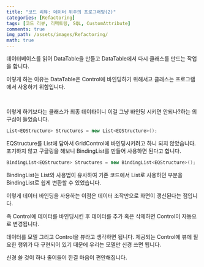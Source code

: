 ```yaml
---
title: "코드 리뷰: 데이터 위주의 프로그래밍(2)"
categories: [Refactoring]
tags: [코드 리뷰, 리팩토링, SQL, CustomAttribute]
comments: true 
img_path: /assets/images/Refactoring/
math: true
---
```


데이터베이스를 읽어 DataTable을 만들고 DataTable에서 다시 클래스를 만드는 작업을 합니다.

이렇게 하는 이유는 DataTable은 Control에 바인딩하기 위해서고 클래스는 프로그램에서 사용하기 위함입니다.

​

이렇게 하기보다는 클래스가 최종 데이타이니 이걸 그냥 바인딩 시키면 안되나?하는 의구심이 들었습니다.

```c#
List<EQStructure> Structures = new List<EQStructure>();
```
EQStructure를 List에 담아서 GridControl에 바인딩시키려고 하니 되지 않았습니다. 포기하지 않고 구글링을 해보니 BindingList를 만들어 사용하면 된다고 합니다.

```c#
BindingList<EQStructure> Structures = new BindingList<EQStructure>();
```
BindingList는  List와 사용법이 유사하여 기존 코드에서 List로 사용하던 부분을 BindingList로 쉽게 변환할 수 있었습니다.
​

이렇게 데이터 바인딩을 사용하는 이점은 데이터 조작만으로 화면이 갱신된다는 점입니다.

즉 Control에 데이터를 바인딩시킨 후 데이터를 추가 혹은 삭제하면 Control이 자동으로 변경됩니다.

데이터를 모델 그리고 Control을 뷰라고 생각하면 됩니다. 제공되는 Control에 뷰에 필요한 행위가 다 구현되어 있기 때문에 우리는 모델만 신경 쓰면 됩니다.

신경 쓸 것이 하나 줄어들어 한결 마음이 편안해집니다.